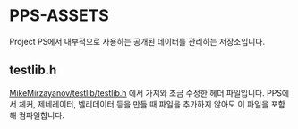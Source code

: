 # PPS-ASSETS

Project PS에서 내부적으로 사용하는 공개된 데이터를 관리하는 저장소입니다.

## testlib.h

[MikeMirzayanov/testlib/testlib.h](https://github.com/MikeMirzayanov/testlib/blob/master/testlib.h) 에서 가져와 조금 수정한 헤더 파일입니다. PPS에서 체커, 제네레이터, 벨리데이터 등을 만들 때 파일을 추가하지 않아도 이 파일을 포함해 컴파일합니다.